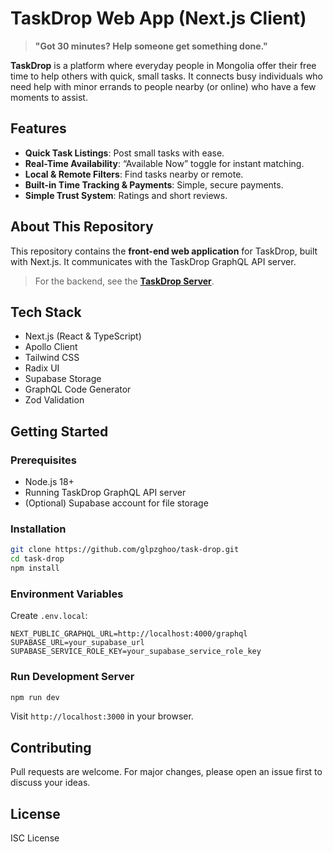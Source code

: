 # TaskDrop Web App (Next.js Client)

> **"Got 30 minutes? Help someone get something done."**

**TaskDrop** is a platform where everyday people in Mongolia offer their free time to help others with quick, small tasks. It connects busy individuals who need help with minor errands to people nearby (or online) who have a few moments to assist.

## Features

- **Quick Task Listings**: Post small tasks with ease.
- **Real-Time Availability**: “Available Now” toggle for instant matching.
- **Local & Remote Filters**: Find tasks nearby or remote.
- **Built-in Time Tracking & Payments**: Simple, secure payments.
- **Simple Trust System**: Ratings and short reviews.

## About This Repository

This repository contains the **front-end web application** for TaskDrop, built with Next.js. It communicates with the TaskDrop GraphQL API server.

> For the backend, see the **[TaskDrop Server](https://github.com/glpzghoo/server-taskdrop)**.

## Tech Stack

- Next.js (React & TypeScript)
- Apollo Client
- Tailwind CSS
- Radix UI
- Supabase Storage
- GraphQL Code Generator
- Zod Validation

## Getting Started

### Prerequisites

- Node.js 18+
- Running TaskDrop GraphQL API server
- (Optional) Supabase account for file storage

### Installation

```bash
git clone https://github.com/glpzghoo/task-drop.git
cd task-drop
npm install
```

### Environment Variables

Create `.env.local`:

```
NEXT_PUBLIC_GRAPHQL_URL=http://localhost:4000/graphql
SUPABASE_URL=your_supabase_url
SUPABASE_SERVICE_ROLE_KEY=your_supabase_service_role_key
```

### Run Development Server

```bash
npm run dev
```

Visit `http://localhost:3000` in your browser.

## Contributing

Pull requests are welcome. For major changes, please open an issue first to discuss your ideas.

## License

ISC License
